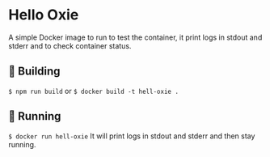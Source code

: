 # Hello Oxie
A simple Docker image to run to test the container, it print logs in stdout and stderr and to check container status.

## :construction: Building
`$ npm run build` or `$ docker build -t hell-oxie .`

## :rocket: Running
`$ docker run hell-oxie`
It will print logs in stdout and stderr and then stay running.